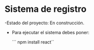 <h1>Sistema de registro</h1>

-Estado del proyecto: En construcción.

- Para ejecutar el sistema debes poner:

  
  ´´´ npm install react´´

